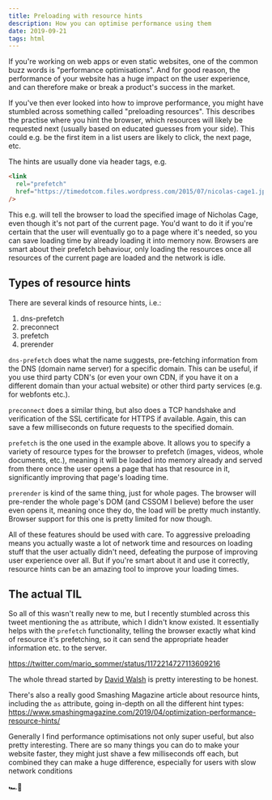 ```yaml
---
title: Preloading with resource hints
description: How you can optimise performance using them
date: 2019-09-21
tags: html
---
```


If you're working on web apps or even static websites, one of the common buzz words is "performance optimisations". And for good reason, the performance of your website has a huge impact on the user experience, and can therefore make or break a product's success in the market.

If you've then ever looked into how to improve performance, you might have stumbled across something called "preloading resources". This describes the practise where you hint the browser, which resources will likely be requested next (usually based on educated guesses from your side). This could e.g. be the first item in a list users are likely to click, the next page, etc.

The hints are usually done via header tags, e.g.

```html
<link
  rel="prefetch"
  href="https://timedotcom.files.wordpress.com/2015/07/nicolas-cage1.jpg"
/>
```

This e.g. will tell the browser to load the specified image of Nicholas Cage, even though it's not part of the current page. You'd want to do it if you're certain that the user will eventually go to a page where it's needed, so you can save loading time by already loading it into memory now. Browsers are smart about their prefetch behaviour, only loading the resources once all resources of the current page are loaded and the network is idle.

## Types of resource hints

There are several kinds of resource hints, i.e.:

1. dns-prefetch
1. preconnect
1. prefetch
1. prerender

`dns-prefetch` does what the name suggests, pre-fetching information from the DNS (domain name server) for a specific domain. This can be useful, if you use third party CDN's (or even your own CDN, if you have it on a different domain than your actual website) or other third party services (e.g. for webfonts etc.).

`preconnect` does a similar thing, but also does a TCP handshake and verification of the SSL certificate for HTTPS if available. Again, this can save a few milliseconds on future requests to the specified domain.

`prefetch` is the one used in the example above. It allows you to specify a variety of resource types for the browser to prefetch (images, videos, whole documents, etc.), meaning it will be loaded into memory already and served from there once the user opens a page that has that resource in it, significantly improving that page's loading time.

`prerender` is kind of the same thing, just for whole pages. The browser will pre-render the whole page's DOM (and CSSOM I believe) before the user even opens it, meaning once they do, the load will be pretty much instantly. Browser support for this one is pretty limited for now though.

All of these features should be used with care. To aggressive preloading means you actually waste a lot of network time and resources on loading stuff that the user actually didn't need, defeating the purpose of improving user experience over all. But if you're smart about it and use it correctly, resource hints can be an amazing tool to improve your loading times.

## The actual TIL

So all of this wasn't really new to me, but I recently stumbled across this tweet mentioning the `as` attribute, which I didn't know existed. It essentially helps with the `prefetch` functionality, telling the browser exactly what kind of resource it's prefetching, so it can send the appropriate header information etc. to the server.

https://twitter.com/mario_sommer/status/1172214727113609216

The whole thread started by [David Walsh](https://twitter.com/davidwalshblog) is pretty interesting to be honest.

There's also a really good Smashing Magazine article about resource hints, including the `as` attribute, going in-depth on all the different hint types: https://www.smashingmagazine.com/2019/04/optimization-performance-resource-hints/

Generally I find performance optimisations not only super useful, but also pretty interesting. There are so many things you can do to make your website faster, they might just shave a few milliseconds off each, but combined they can make a huge difference, especially for users with slow network conditions

🏎💨
